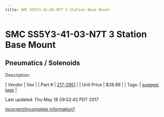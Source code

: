 ```yaml
---
title: SMC SS5Y3-41-03-N7T 3 Station Base Mount
---
```


# SMC SS5Y3-41-03-N7T 3 Station Base Mount
## Pneumatics / Solenoids
Description: 	 

| Vendor | Vex | 
| Part # | [217-2951](http://www.vexrobotics.com/solenoids-and-manifolds.html) | 
| Unit Price | $39.99 | 
| Tags: | [suggest tags](https://docs.google.com/forms/d/e/1FAIpQLSeWyY8v3RgOty-MyWmh9U0iivNYN_molChYyS-0U-o-kOAv_g/viewform) | 

Last updated: Thu May 18 09:52:42 PDT 2017

 [Incorrect/Incomplete information?](https://docs.google.com/forms/d/e/1FAIpQLSeWyY8v3RgOty-MyWmh9U0iivNYN_molChYyS-0U-o-kOAv_g/viewform)